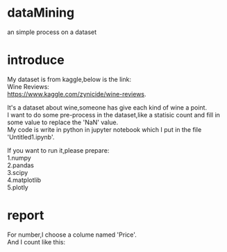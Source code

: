 # dataMining 
an simple process on a dataset  

# introduce 
My dataset is from kaggle,below is the link:  
Wine Reviews:  
https://www.kaggle.com/zynicide/wine-reviews. 

It's a dataset about wine,someone has give each kind of wine a point.  
I want to do some pre-process in the dataset,like a statisic count and fill in some value to replace the 'NaN' value.  
My code is write in python in jupyter notebook which I put in the file 'Untitled1.ipynb'.  
  
If you want to run it,please prepare:  
1.numpy  
2.pandas  
3.scipy  
4.matplotlib  
5.plotly  
  
# report  
For number,I choose a colume named 'Price'.  
And I count like this:  
